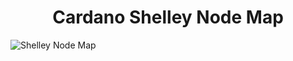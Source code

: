 <h1 align="center">
 Cardano Shelley Node Map
</h1>

![Shelley Node Map](https://raw.githubusercontent.com/input-output-hk/shelley-node-map/master/public/assets/images/screenshot.png)

